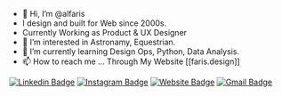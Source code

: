 - 👋 Hi, I’m @alfaris
- I design and built for Web since 2000s.
- Currently Working as Product & UX Designer
- 👀 I’m interested in Astronamy, Equestrian.
- 🌱 I’m currently learning Design Ops, Python, Data Analysis.
- 📫 How to reach me ... Through My Website [[faris.design]]

<!---
alfaris/alfaris is a ✨ special ✨ repository because its `README.md` (this file) appears on your GitHub profile.
You can click the Preview link to take a look at your changes.
--->

[![Linkedin Badge](https://img.shields.io/badge/-AhmedFaris-blue?style=flat-square&logo=Linkedin&logoColor=white&link=https://www.linkedin.com/in/ahmedfaris/)](https://www.linkedin.com/in/ahmedfaris/)
[![Instagram Badge](https://img.shields.io/badge/-AhmedFaris-e4405f?style=flat-square&logo=Instagram&logoColor=white&link=https://www.instagram.com/ahmedfaris88/)](https://www.instagram.com/ahmedfaris88/)
[![Website Badge](https://img.shields.io/badge/-faris.design-e34f26?style=flat-square&logo=HTML5&logoColor=white&link=https://faris.design/)](https://faris.design/)
[![Gmail Badge](https://img.shields.io/badge/-mail@faris.design-d14836?style=flat-square&logo=Gmail&logoColor=white&link=mailto:mail@faris.design)](mailto:mail@faris.design)
